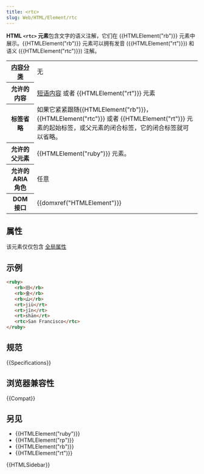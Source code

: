 ```yaml
---
title: <rtc>
slug: Web/HTML/Element/rtc
---
```


**HTML `<rtc>` 元素**包含文字的语义注解，它们在 {{HTMLElement("rb")}} 元素中展示。{{HTMLElement("rb")}} 元素可以拥有发音 ({{HTMLElement("rt")}}) 和语义 ({{HTMLElement("rtc")}}) 注解。

<table class="properties">
 <tbody>
  <tr>
   <th scope="row"><a href="/zh-CN/docs/Web/HTML/Content_categories">内容分类</a></th>
   <td>无  </td>
  </tr>
  <tr>
   <th scope="row">允许的内容</th>
   <td><a href="/zh-CN/docs/Web/HTML/Content_categories#Phrasing_content">短语内容</a> 或者 {{HTMLElement("rt")}} 元素</td>
  </tr>
  <tr>
   <th scope="row">标签省略</th>
   <td>如果它紧紧跟随{{HTMLElement("rb")}}，{{HTMLElement("rtc")}} 或者 {{HTMLElement("rt")}} 元素的起始标签，或父元素的闭合标签，它的闭合标签就可以省略。</td>
  </tr>
  <tr>
   <th scope="row">允许的父元素</th>
   <td>{{HTMLElement("ruby")}} 元素。</td>
  </tr>
  <tr>
   <th scope="row">允许的 ARIA 角色</th>
   <td>任意</td>
  </tr>
  <tr>
   <th scope="row">DOM 接口</th>
   <td>{{domxref("HTMLElement")}}</td>
  </tr>
 </tbody>
</table>

## 属性

该元素仅仅包含 [全局属性](/zh-CN/docs/HTML/Global_attributes)

## 示例

```html
<ruby>
   <rb>旧</rb>
   <rb>金</rb>
   <rb>山</rb>
   <rt>jiù</rt>
   <rt>jīn</rt>
   <rt>shān</rt>
   <rtc>San Francisco</rtc>
</ruby>
```

## 规范

{{Specifications}}

## 浏览器兼容性

{{Compat}}

## 另见

- {{HTMLElement("ruby")}}
- {{HTMLElement("rp")}}
- {{HTMLElement("rb")}}
- {{HTMLElement("rt")}}

{{HTMLSidebar}}
